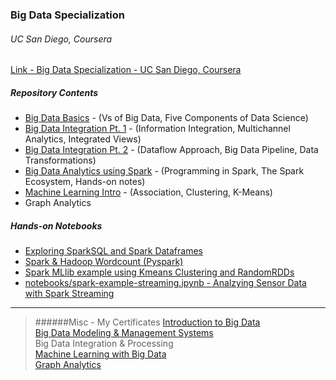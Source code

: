 
### Big Data Specialization
###### UC San Diego, Coursera

[Link - Big Data Specialization - UC San Diego, Coursera](https://www.coursera.org/specializations/big-data)

##### Repository Contents
- [Big Data Basics](bigdatabasics-jf-notes01.md) - (Vs of Big Data, Five Components of Data Science)
- [Big Data Integration Pt. 1](bigdataintegration-jf-notes01.md) - (Information Integration, Multichannel Analytics, Integrated Views)
- [Big Data Integration Pt. 2](bigdataintegration-jf-notes02.md) - (Dataflow Approach, Big Data Pipeline, Data Transformations)
- [Big Data Analytics using Spark](bigdataintegration-jf-notes03.md) - (Programming in Spark, The Spark Ecosystem, Hands-on notes)
- [Machine Learning Intro](machinelearning-jf-notes01.md) - (Association, Clustering, K-Means)
- Graph Analytics

##### Hands-on Notebooks
- [Exploring SparkSQL and Spark Dataframes](notebooks/spark-example-sparksql.ipynb)
- [Spark & Hadoop Wordcount (Pyspark)](notebooks/spark-example-wc.ipynb)
- [Spark MLlib example using Kmeans Clustering and RandomRDDs](notebooks/spark-example-kmeans.ipynb)  
- [notebooks/spark-example-streaming.ipynb - Analzying Sensor Data with Spark Streaming](notebooks/spark-example-streaming.ipynb)  


---- 

> ######Misc - My Certificates
> [Introduction to Big Data](https://www.coursera.org/account/accomplishments/certificate/7MLTTLBNASHA)  
> [Big Data Modeling & Management Systems](https://www.coursera.org/account/accomplishments/certificate/AL5M3GHSPYCN)  
> Big Data Integration & Processing  
> [Machine Learning with Big Data](https://www.coursera.org/account/accomplishments/certificate/QTLSBACR89K2)  
> [Graph Analytics](https://www.coursera.org/account/accomplishments/certificate/QTLSBACR89K2)  
